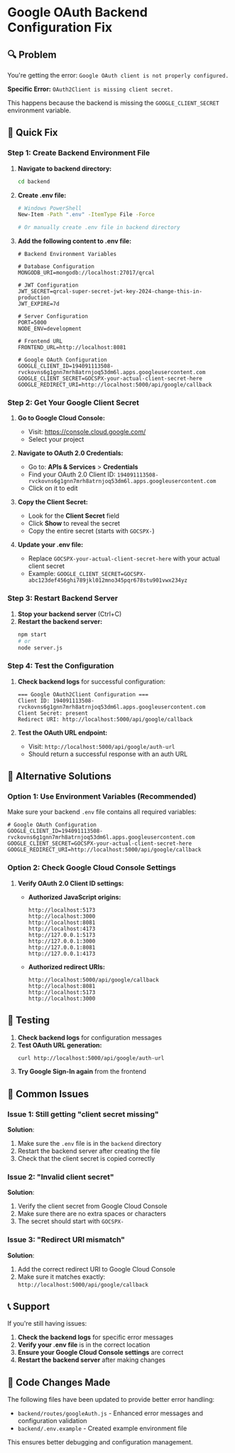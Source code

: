 # Google OAuth Backend Configuration Fix

## 🔍 Problem
You're getting the error: `Google OAuth client is not properly configured.`

**Specific Error:** `OAuth2Client is missing client secret.`

This happens because the backend is missing the `GOOGLE_CLIENT_SECRET` environment variable.

## 🚀 Quick Fix

### Step 1: Create Backend Environment File

1. **Navigate to backend directory:**
   ```bash
   cd backend
   ```

2. **Create .env file:**
   ```bash
   # Windows PowerShell
   New-Item -Path ".env" -ItemType File -Force
   
   # Or manually create .env file in backend directory
   ```

3. **Add the following content to .env file:**
   ```env
   # Backend Environment Variables
   
   # Database Configuration
   MONGODB_URI=mongodb://localhost:27017/qrcal
   
   # JWT Configuration
   JWT_SECRET=qrcal-super-secret-jwt-key-2024-change-this-in-production
   JWT_EXPIRE=7d
   
   # Server Configuration
   PORT=5000
   NODE_ENV=development
   
   # Frontend URL
   FRONTEND_URL=http://localhost:8081
   
   # Google OAuth Configuration
   GOOGLE_CLIENT_ID=194091113508-rvckovns6g1gnn7mrh8atrnjoq53dm6l.apps.googleusercontent.com
   GOOGLE_CLIENT_SECRET=GOCSPX-your-actual-client-secret-here
   GOOGLE_REDIRECT_URI=http://localhost:5000/api/google/callback
   ```

### Step 2: Get Your Google Client Secret

1. **Go to Google Cloud Console:**
   - Visit: https://console.cloud.google.com/
   - Select your project

2. **Navigate to OAuth 2.0 Credentials:**
   - Go to: **APIs & Services** > **Credentials**
   - Find your OAuth 2.0 Client ID: `194091113508-rvckovns6g1gnn7mrh8atrnjoq53dm6l.apps.googleusercontent.com`
   - Click on it to edit

3. **Copy the Client Secret:**
   - Look for the **Client Secret** field
   - Click **Show** to reveal the secret
   - Copy the entire secret (starts with `GOCSPX-`)

4. **Update your .env file:**
   - Replace `GOCSPX-your-actual-client-secret-here` with your actual client secret
   - Example: `GOOGLE_CLIENT_SECRET=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45pqr678stu901vwx234yz`

### Step 3: Restart Backend Server

1. **Stop your backend server** (Ctrl+C)
2. **Restart the backend server:**
   ```bash
   npm start
   # or
   node server.js
   ```

### Step 4: Test the Configuration

1. **Check backend logs** for successful configuration:
   ```
   === Google OAuth2Client Configuration ===
   Client ID: 194091113508-rvckovns6g1gnn7mrh8atrnjoq53dm6l.apps.googleusercontent.com
   Client Secret: present
   Redirect URI: http://localhost:5000/api/google/callback
   ```

2. **Test the OAuth URL endpoint:**
   - Visit: `http://localhost:5000/api/google/auth-url`
   - Should return a successful response with an auth URL

## 🔧 Alternative Solutions

### Option 1: Use Environment Variables (Recommended)

Make sure your backend `.env` file contains all required variables:

```env
# Google OAuth Configuration
GOOGLE_CLIENT_ID=194091113508-rvckovns6g1gnn7mrh8atrnjoq53dm6l.apps.googleusercontent.com
GOOGLE_CLIENT_SECRET=GOCSPX-your-actual-client-secret-here
GOOGLE_REDIRECT_URI=http://localhost:5000/api/google/callback
```

### Option 2: Check Google Cloud Console Settings

1. **Verify OAuth 2.0 Client ID settings:**
   - **Authorized JavaScript origins:**
     ```
     http://localhost:5173
     http://localhost:3000
     http://localhost:8081
     http://localhost:4173
     http://127.0.0.1:5173
     http://127.0.0.1:3000
     http://127.0.0.1:8081
     http://127.0.0.1:4173
     ```

   - **Authorized redirect URIs:**
     ```
     http://localhost:5000/api/google/callback
     http://localhost:8081
     http://localhost:5173
     http://localhost:3000
     ```

## 🎯 Testing

1. **Check backend logs** for configuration messages
2. **Test OAuth URL generation:**
   ```bash
   curl http://localhost:5000/api/google/auth-url
   ```
3. **Try Google Sign-In again** from the frontend

## 🚨 Common Issues

### Issue 1: Still getting "client secret missing"
**Solution**: 
1. Make sure the `.env` file is in the `backend` directory
2. Restart the backend server after creating the file
3. Check that the client secret is copied correctly

### Issue 2: "Invalid client secret"
**Solution**: 
1. Verify the client secret from Google Cloud Console
2. Make sure there are no extra spaces or characters
3. The secret should start with `GOCSPX-`

### Issue 3: "Redirect URI mismatch"
**Solution**: 
1. Add the correct redirect URI to Google Cloud Console
2. Make sure it matches exactly: `http://localhost:5000/api/google/callback`

## 📞 Support

If you're still having issues:

1. **Check the backend logs** for specific error messages
2. **Verify your .env file** is in the correct location
3. **Ensure your Google Cloud Console settings** are correct
4. **Restart the backend server** after making changes

## 🔄 Code Changes Made

The following files have been updated to provide better error handling:

- `backend/routes/googleAuth.js` - Enhanced error messages and configuration validation
- `backend/.env.example` - Created example environment file

This ensures better debugging and configuration management.
